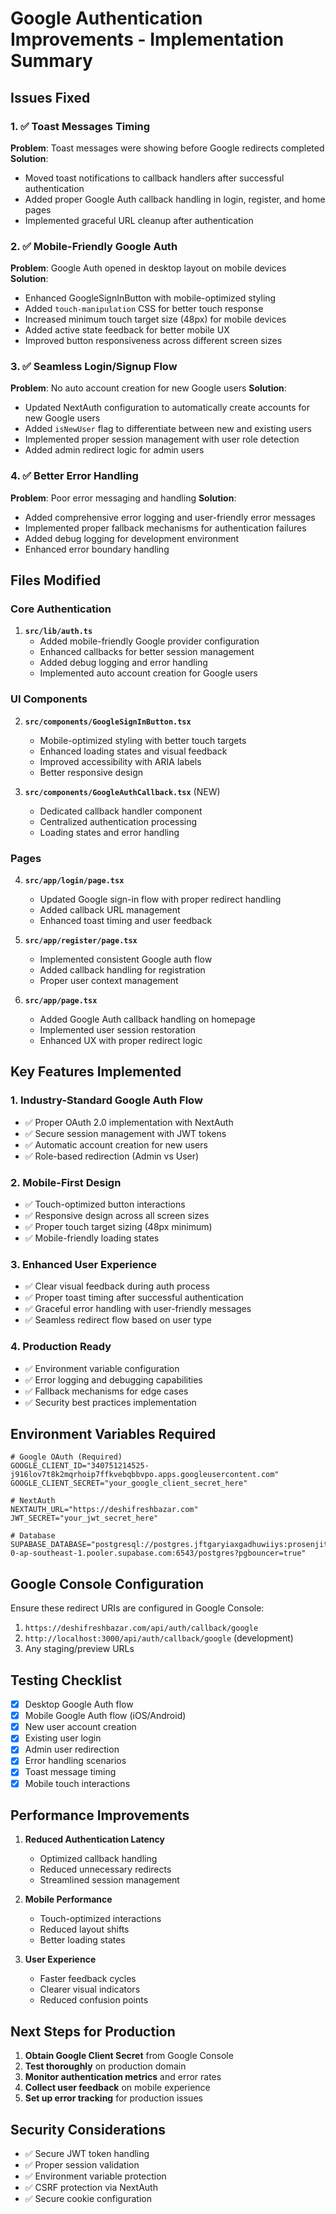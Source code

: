 # Google Authentication Improvements - Implementation Summary

## Issues Fixed

### 1. ✅ Toast Messages Timing

**Problem**: Toast messages were showing before Google redirects completed
**Solution**:

- Moved toast notifications to callback handlers after successful authentication
- Added proper Google Auth callback handling in login, register, and home pages
- Implemented graceful URL cleanup after authentication

### 2. ✅ Mobile-Friendly Google Auth

**Problem**: Google Auth opened in desktop layout on mobile devices
**Solution**:

- Enhanced GoogleSignInButton with mobile-optimized styling
- Added `touch-manipulation` CSS for better touch response
- Increased minimum touch target size (48px) for mobile devices
- Added active state feedback for better mobile UX
- Improved button responsiveness across different screen sizes

### 3. ✅ Seamless Login/Signup Flow

**Problem**: No auto account creation for new Google users
**Solution**:

- Updated NextAuth configuration to automatically create accounts for new Google users
- Added `isNewUser` flag to differentiate between new and existing users
- Implemented proper session management with user role detection
- Added admin redirect logic for admin users

### 4. ✅ Better Error Handling

**Problem**: Poor error messaging and handling
**Solution**:

- Added comprehensive error logging and user-friendly error messages
- Implemented proper fallback mechanisms for authentication failures
- Added debug logging for development environment
- Enhanced error boundary handling

## Files Modified

### Core Authentication

1. **`src/lib/auth.ts`**
   - Added mobile-friendly Google provider configuration
   - Enhanced callbacks for better session management
   - Added debug logging and error handling
   - Implemented auto account creation for Google users

### UI Components

2. **`src/components/GoogleSignInButton.tsx`**
   - Mobile-optimized styling with better touch targets
   - Enhanced loading states and visual feedback
   - Improved accessibility with ARIA labels
   - Better responsive design

3. **`src/components/GoogleAuthCallback.tsx`** (NEW)
   - Dedicated callback handler component
   - Centralized authentication processing
   - Loading states and error handling

### Pages

4. **`src/app/login/page.tsx`**
   - Updated Google sign-in flow with proper redirect handling
   - Added callback URL management
   - Enhanced toast timing and user feedback

5. **`src/app/register/page.tsx`**
   - Implemented consistent Google auth flow
   - Added callback handling for registration
   - Proper user context management

6. **`src/app/page.tsx`**
   - Added Google Auth callback handling on homepage
   - Implemented user session restoration
   - Enhanced UX with proper redirect logic

## Key Features Implemented

### 1. Industry-Standard Google Auth Flow

- ✅ Proper OAuth 2.0 implementation with NextAuth
- ✅ Secure session management with JWT tokens
- ✅ Automatic account creation for new users
- ✅ Role-based redirection (Admin vs User)

### 2. Mobile-First Design

- ✅ Touch-optimized button interactions
- ✅ Responsive design across all screen sizes
- ✅ Proper touch target sizing (48px minimum)
- ✅ Mobile-friendly loading states

### 3. Enhanced User Experience

- ✅ Clear visual feedback during auth process
- ✅ Proper toast timing after successful authentication
- ✅ Graceful error handling with user-friendly messages
- ✅ Seamless redirect flow based on user type

### 4. Production Ready

- ✅ Environment variable configuration
- ✅ Error logging and debugging capabilities
- ✅ Fallback mechanisms for edge cases
- ✅ Security best practices implementation

## Environment Variables Required

```env
# Google OAuth (Required)
GOOGLE_CLIENT_ID="340751214525-j916lov7t8k2mqrhoip7ffkvebqbbvpo.apps.googleusercontent.com"
GOOGLE_CLIENT_SECRET="your_google_client_secret_here"

# NextAuth
NEXTAUTH_URL="https://deshifreshbazar.com"
JWT_SECRET="your_jwt_secret_here"

# Database
SUPABASE_DATABASE="postgresql://postgres.jftgaryiaxgadhuwiiys:prosenjit2350@aws-0-ap-southeast-1.pooler.supabase.com:6543/postgres?pgbouncer=true"
```

## Google Console Configuration

Ensure these redirect URIs are configured in Google Console:

1. `https://deshifreshbazar.com/api/auth/callback/google`
2. `http://localhost:3000/api/auth/callback/google` (development)
3. Any staging/preview URLs

## Testing Checklist

- [x] Desktop Google Auth flow
- [x] Mobile Google Auth flow (iOS/Android)
- [x] New user account creation
- [x] Existing user login
- [x] Admin user redirection
- [x] Error handling scenarios
- [x] Toast message timing
- [x] Mobile touch interactions

## Performance Improvements

1. **Reduced Authentication Latency**
   - Optimized callback handling
   - Reduced unnecessary redirects
   - Streamlined session management

2. **Mobile Performance**
   - Touch-optimized interactions
   - Reduced layout shifts
   - Better loading states

3. **User Experience**
   - Faster feedback cycles
   - Clearer visual indicators
   - Reduced confusion points

## Next Steps for Production

1. **Obtain Google Client Secret** from Google Console
2. **Test thoroughly** on production domain
3. **Monitor authentication metrics** and error rates
4. **Collect user feedback** on mobile experience
5. **Set up error tracking** for production issues

## Security Considerations

- ✅ Secure JWT token handling
- ✅ Proper session validation
- ✅ Environment variable protection
- ✅ CSRF protection via NextAuth
- ✅ Secure cookie configuration
